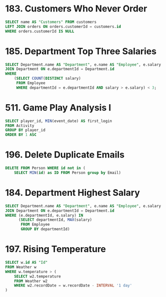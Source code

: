 # 183. Customers Who Never Order
```sql
SELECT name AS "Customers" FROM customers
LEFT JOIN orders ON orders.customerId = customers.id
WHERE orders.customerId IS NULL
```
# 185. Department Top Three Salaries
```sql
SELECT Department.name AS "Department", e.name AS "Employee", e.salary AS "Salary" FROM Employee e
JOIN Department ON e.departmentId = Department.id
WHERE 
    (SELECT COUNT(DISTINCT salary) 
     FROM Employee 
     WHERE departmentId = e.departmentId AND salary > e.salary) < 3;
```
# 511. Game Play Analysis I
```sql
SELECT player_id, MIN(event_date) AS first_login
FROM Activity
GROUP BY player_id
ORDER BY 1 ASC
```
# 196. Delete Duplicate Emails
```sql
DELETE FROM Person WHERE id not in (
    SELECT MIN(id) as ID FROM Person group by Email)
```
# 184. Department Highest Salary
```sql
SELECT Department.name AS "Department", e.name AS "Employee", e.salary AS "Salary" FROM Employee e
JOIN Department ON e.departmentId = Department.id
WHERE (e.departmentId, e.salary) IN 
      (SELECT departmentId, MAX(salary) 
       FROM Employee 
       GROUP BY departmentId)
```
# 197. Rising Temperature
```sql
SELECT w.id AS "Id"
FROM Weather w
WHERE w.temperature > (
    SELECT w2.temperature
    FROM Weather w2
    WHERE w2.recordDate = w.recordDate - INTERVAL '1 day'
)
```
